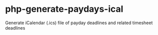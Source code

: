 # php-generate-paydays-ical
Generate iCalendar (.ics) file of payday deadlines and related timesheet deadlines
